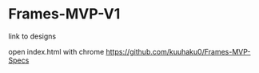 # Frames-MVP-V1

link to designs

open index.html with chrome
https://github.com/kuuhaku0/Frames-MVP-Specs
